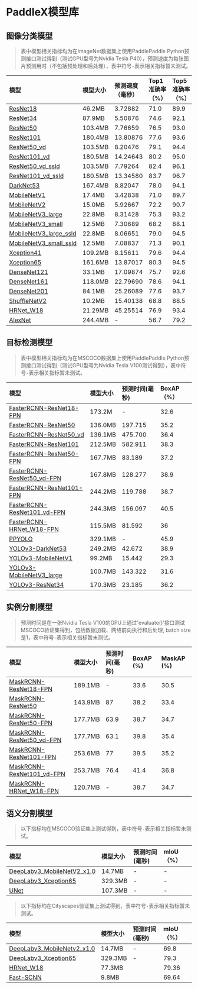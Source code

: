 # PaddleX模型库

## 图像分类模型
> 表中模型相关指标均为在ImageNet数据集上使用PaddlePaddle Python预测接口测试得到（测试GPU型号为Nvidia Tesla P40），预测速度为每张图片预测用时（不包括预处理和后处理），表中符号`-`表示相关指标暂未测试。


| 模型  | 模型大小 | 预测速度（毫秒） | Top1准确率（%） | Top5准确率（%） |
| :----|  :------- | :----------- | :--------- | :--------- |
| [ResNet18](https://paddle-imagenet-models-name.bj.bcebos.com/ResNet18_pretrained.tar)| 46.2MB   | 3.72882        | 71.0     | 89.9     |
| [ResNet34](https://paddle-imagenet-models-name.bj.bcebos.com/ResNet34_pretrained.tar)| 87.9MB   | 5.50876        | 74.6    | 92.1    |
| [ResNet50](https://paddle-imagenet-models-name.bj.bcebos.com/ResNet50_pretrained.tar)| 103.4MB  | 7.76659       | 76.5     | 93.0     |
| [ResNet101](https://paddle-imagenet-models-name.bj.bcebos.com/ResNet101_pretrained.tar) |180.4MB  | 13.80876      | 77.6     | 93.6  |
| [ResNet50_vd](https://paddle-imagenet-models-name.bj.bcebos.com/ResNet50_vd_pretrained.tar) |103.5MB  | 8.20476       | 79.1     | 94.4     |
| [ResNet101_vd](https://paddle-imagenet-models-name.bj.bcebos.com/ResNet101_vd_pretrained.tar)| 180.5MB  | 14.24643       | 80.2   | 95.0     |
| [ResNet50_vd_ssld](https://paddle-imagenet-models-name.bj.bcebos.com/ResNet50_vd_ssld_pretrained.tar) |103.5MB  | 7.79264       | 82.4     | 96.1     |
| [ResNet101_vd_ssld](https://paddle-imagenet-models-name.bj.bcebos.com/ResNet101_vd_ssld_pretrained.tar)| 180.5MB  | 13.34580       | 83.7   | 96.7     |
| [DarkNet53](https://paddle-imagenet-models-name.bj.bcebos.com/DarkNet53_ImageNet1k_pretrained.tar)|167.4MB  | 8.82047       | 78.0     | 94.1     |
| [MobileNetV1](https://paddle-imagenet-models-name.bj.bcebos.com/MobileNetV1_pretrained.tar) | 17.4MB   | 3.42838        | 71.0     | 89.7    |
| [MobileNetV2](https://paddle-imagenet-models-name.bj.bcebos.com/MobileNetV2_pretrained.tar) | 15.0MB   | 5.92667        | 72.2     | 90.7    |
| [MobileNetV3_large](https://paddle-imagenet-models-name.bj.bcebos.com/MobileNetV3_large_x1_0_pretrained.tar)|  22.8MB   | 8.31428        | 75.3    | 93.2   |
| [MobileNetV3_small](https://paddle-imagenet-models-name.bj.bcebos.com/MobileNetV3_small_x1_0_pretrained.tar) |  12.5MB   | 7.30689        | 68.2    | 88.1     |
| [MobileNetV3_large_ssld](https://paddle-imagenet-models-name.bj.bcebos.com/MobileNetV3_large_x1_0_ssld_pretrained.tar)|  22.8MB   | 8.06651        | 79.0     | 94.5     |
| [MobileNetV3_small_ssld](https://paddle-imagenet-models-name.bj.bcebos.com/MobileNetV3_small_x1_0_ssld_pretrained.tar) |  12.5MB   | 7.08837        | 71.3     | 90.1     |
| [Xception41](https://paddle-imagenet-models-name.bj.bcebos.com/Xception41_deeplab_pretrained.tar) | 109.2MB   | 8.15611      | 79.6    | 94.4     |
| [Xception65](https://paddle-imagenet-models-name.bj.bcebos.com/Xception65_deeplab_pretrained.tar) | 161.6MB  | 13.87017       | 80.3     | 94.5     |
| [DenseNet121](https://paddle-imagenet-models-name.bj.bcebos.com/DenseNet121_pretrained.tar) | 33.1MB   | 17.09874       | 75.7     | 92.6     |
| [DenseNet161](https://paddle-imagenet-models-name.bj.bcebos.com/DenseNet161_pretrained.tar)| 118.0MB  | 22.79690       | 78.6     | 94.1     |
| [DenseNet201](https://paddle-imagenet-models-name.bj.bcebos.com/DenseNet201_pretrained.tar)|  84.1MB   | 25.26089       | 77.6     | 93.7     |
| [ShuffleNetV2](https://paddle-imagenet-models-name.bj.bcebos.com/ShuffleNetV2_pretrained.tar) | 10.2MB   | 15.40138        | 68.8     | 88.5     |
| [HRNet_W18](https://paddle-imagenet-models-name.bj.bcebos.com/HRNet_W18_C_pretrained.tar) | 21.29MB |45.25514  | 76.9 | 93.4 |
| [AlexNet](https://paddle-imagenet-models-name.bj.bcebos.com/AlexNet_pretrained.tar) | 244.4MB | - | 56.7 | 79.2 |

## 目标检测模型

> 表中模型相关指标均为在MSCOCO数据集上使用PaddlePaddle Python预测接口测试得到（测试GPU型号为Nvidia Tesla V100测试得到），表中符号`-`表示相关指标暂未测试。

| 模型    | 模型大小    | 预测时间(毫秒) | BoxAP（%） |
|:-------|:-----------|:-------------|:----------|
|[FasterRCNN-ResNet18-FPN](https://bj.bcebos.com/paddlex/pretrained_weights/faster_rcnn_r18_fpn_1x.tar) | 173.2M | - | 32.6 |
|[FasterRCNN-ResNet50](https://paddlemodels.bj.bcebos.com/object_detection/faster_rcnn_r50_1x.tar)|136.0MB| 197.715 | 35.2 |
|[FasterRCNN-ResNet50_vd](https://paddlemodels.bj.bcebos.com/object_detection/faster_rcnn_r50_vd_1x.tar)| 136.1MB | 475.700 | 36.4 |
|[FasterRCNN-ResNet101](https://paddlemodels.bj.bcebos.com/object_detection/faster_rcnn_r101_1x.tar)| 212.5MB | 582.911 | 38.3 |
|[FasterRCNN-ResNet50-FPN](https://paddlemodels.bj.bcebos.com/object_detection/faster_rcnn_r50_fpn_1x.tar)| 167.7MB | 83.189 | 37.2 |
|[FasterRCNN-ResNet50_vd-FPN](https://paddlemodels.bj.bcebos.com/object_detection/faster_rcnn_r50_vd_fpn_2x.tar)|167.8MB | 128.277 | 38.9 |
|[FasterRCNN-ResNet101-FPN](https://paddlemodels.bj.bcebos.com/object_detection/faster_rcnn_r101_fpn_1x.tar)| 244.2MB | 119.788 | 38.7 |
|[FasterRCNN-ResNet101_vd-FPN](https://paddlemodels.bj.bcebos.com/object_detection/faster_rcnn_r101_vd_fpn_2x.tar) |244.3MB | 156.097 | 40.5 |
|[FasterRCNN-HRNet_W18-FPN](https://paddlemodels.bj.bcebos.com/object_detection/faster_rcnn_hrnetv2p_w18_1x.tar) |115.5MB | 81.592 | 36 |
|[PPYOLO](https://paddlemodels.bj.bcebos.com/object_detection/ppyolo_2x.pdparams) | 329.1MB | - |45.9 |
|[YOLOv3-DarkNet53](https://paddlemodels.bj.bcebos.com/object_detection/yolov3_darknet.tar)|249.2MB | 42.672 | 38.9 |
|[YOLOv3-MobileNetV1](https://paddlemodels.bj.bcebos.com/object_detection/yolov3_mobilenet_v1.tar) |99.2MB | 15.442 | 29.3 |
|[YOLOv3-MobileNetV3_large](https://paddlemodels.bj.bcebos.com/object_detection/yolov3_mobilenet_v3.pdparams)|100.7MB | 143.322 | 31.6 |
| [YOLOv3-ResNet34](https://paddlemodels.bj.bcebos.com/object_detection/yolov3_r34.tar)|170.3MB | 23.185 | 36.2 |

## 实例分割模型

> 预测时间是在一张Nvidia Tesla V100的GPU上通过'evaluate()'接口测试MSCOCO验证集得到，包括数据加载、网络前向执行和后处理, batch size是1，表中符号`-`表示相关指标暂未测试。

| 模型    | 模型大小    | 预测时间(毫秒) | BoxAP (%) | MaskAP (%)  |
|:-------|:-----------|:-------------|:----------|:----------|
|[MaskRCNN-ResNet18-FPN](https://bj.bcebos.com/paddlex/pretrained_weights/mask_rcnn_r18_fpn_1x.tar) | 189.1MB | - | 33.6 | 30.5 |
|[MaskRCNN-ResNet50](https://paddlemodels.bj.bcebos.com/object_detection/mask_rcnn_r50_2x.tar) | 143.9MB | 87 | 38.2  | 33.4 |
|[MaskRCNN-ResNet50-FPN](https://paddlemodels.bj.bcebos.com/object_detection/mask_rcnn_r50_fpn_2x.tar)| 177.7MB | 63.9 | 38.7 | 34.7 |
|[MaskRCNN-ResNet50_vd-FPN](https://paddlemodels.bj.bcebos.com/object_detection/mask_rcnn_r50_vd_fpn_2x.tar) | 177.7MB | 63.1 | 39.8 | 35.4 |
|[MaskRCNN-ResNet101-FPN](https://paddlemodels.bj.bcebos.com/object_detection/mask_rcnn_r101_fpn_1x.tar) | 253.6MB | 77 | 39.5 | 35.2 |
|[MaskRCNN-ResNet101_vd-FPN](https://paddlemodels.bj.bcebos.com/object_detection/mask_rcnn_r101_vd_fpn_1x.tar) | 253.7MB | 76.4 | 41.4 | 36.8 |
|[MaskRCNN-HRNet_W18-FPN](https://bj.bcebos.com/paddlex/pretrained_weights/mask_rcnn_hrnetv2p_w18_2x.tar) | 120.7MB | - | 38.7 | 34.7 |


## 语义分割模型

> 以下指标均在MSCOCO验证集上测试得到，表中符号`-`表示相关指标暂未测试。

| 模型    | 模型大小    | 预测时间(毫秒) | mIoU（%） |
|:-------|:-----------|:-------------|:----------|
|[DeepLabv3_MobileNetV2_x1.0](https://bj.bcebos.com/v1/paddleseg/deeplab_mobilenet_x1_0_coco.tgz)| 14.7MB | - | - |
|[DeepLabv3_Xception65](https://paddleseg.bj.bcebos.com/models/xception65_coco.tgz)| 329.3MB | - | - |
|[UNet](https://paddleseg.bj.bcebos.com/models/unet_coco_v3.tgz) | 107.3MB | - | - |


> 以下指标均在Cityscapes验证集上测试得到，表中符号`-`表示相关指标暂未测试。

| 模型    | 模型大小    | 预测时间(毫秒) | mIoU（%） |
|:-------|:-----------|:-------------|:----------|
| [DeepLabv3_MobileNetv2_x1.0](https://paddleseg.bj.bcebos.com/models/mobilenet_cityscapes.tgz) | 14.7MB | - | 69.8 |
| [DeepLabv3_Xception65](https://paddleseg.bj.bcebos.com/models/xception65_bn_cityscapes.tgz) | 329.3MB | - | 79.3 |
| [HRNet_W18](https://paddleseg.bj.bcebos.com/models/hrnet_w18_bn_cityscapes.tgz) | 77.3MB |  | 79.36 |
| [Fast-SCNN](https://paddleseg.bj.bcebos.com/models/fast_scnn_cityscape.tar) | 9.8MB |  | 69.64 |
